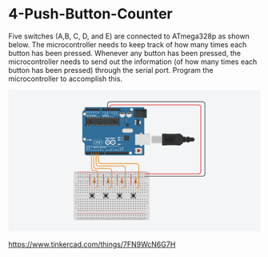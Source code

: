 # 4-Push-Button-Counter

Five switches (A,B, C, D, and E) are connected to ATmega328p as shown below. The microcontroller needs to keep track of how many times each button has been pressed. Whenever any button has been pressed, the microcontroller needs to send out the information (of how many times each button has been pressed) through the serial port. Program the microcontroller to accomplish this. 

![alt text](https://github.com/khairulfaisal97/4-Push-Button-Counter/blob/main/EXP_8/EXP%208.png?raw=true)

https://www.tinkercad.com/things/7FN9WcN6G7H
